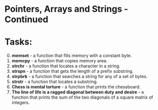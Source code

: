 # Pointers, Arrays and Strings - Continued

# Tasks:

0. <b>memset</b> - a function that fills memory with a constant byte.
1. <b>memcpy</b> - a function that copies memory area.
2. <b>strchr</b> -  a function that locates a character in a string.
3. <b> strspn</b> - a function that gets the length of a prefix substring.
4. <b>strpbrk</b> -  a function that searches a string for any of a set of bytes.
5. <b> strstr</b> -  a function that locates a substring.
6. <b> Chess is mental torture</b> -  a function that prints the chessboard.
7. <b>The line of life is a ragged diagonal between duty and desire</b> -  a function that prints the sum of the two diagonals of a square matrix of integers.
